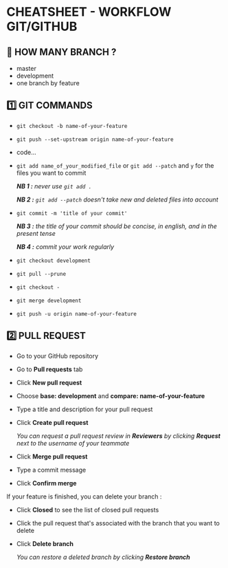 # CHEATSHEET - WORKFLOW GIT/GITHUB

## 🌳 HOW MANY BRANCH ?

* master
* development
* one branch by feature

## 1️⃣  GIT COMMANDS

* `git checkout -b name-of-your-feature`
* `git push --set-upstream origin name-of-your-feature`
* code...
* `git add name_of_your_modified_file` or `git add --patch` and `y` for the files you want to commit

  *__NB 1 :__ never use `git add .`*

  *__NB 2 :__ `git add --patch` doesn't take new and deleted files into account*
* `git commit -m 'title of your commit'`

  *__NB 3 :__ the title of your commit should be concise, in english, and in the present tense*

  *__NB 4 :__ commit your work regularly*
* `git checkout development`
* `git pull --prune`
* `git checkout -`
* `git merge development`
* `git push -u origin name-of-your-feature`

## 2️⃣ PULL REQUEST

* Go to your GitHub repository
* Go to **Pull requests** tab
* Click **New pull request**
* Choose **base: development** and **compare: name-of-your-feature**
* Type a title and description for your pull request
* Click **Create pull request**

  *You can request a pull request review in __Reviewers__ by clicking __Request__ next to the username of your teammate*
* Click **Merge pull request**
* Type a commit message
* Click **Confirm merge**

If your feature is finished, you can delete your branch :
* Click **Closed** to see the list of closed pull requests
* Click the pull request that's associated with the branch that you want to delete
* Click **Delete branch**

  *You can restore a deleted branch by clicking __Restore branch__*

